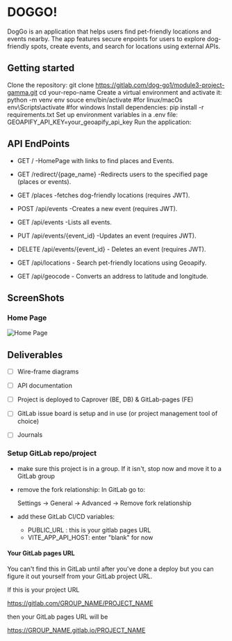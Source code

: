 # DOGGO!
DogGo is an application that helps users find pet-friendly locations and events nearby. The app features secure enpoints for users to explore dog-friendly spots, create events, and search for locations using external APIs.

## Getting started

Clone the repository:
git clone https://gitlab.com/dog-go1/module3-project-gamma.git
cd your-repo-name
Create a virtual environment and activate it:
python -m venv env
souce env/bin/activate #for linux/macOs
env\Scripts\activate #for windows
Install dependencies:
pip install -r requirements.txt
Set up environment variables in a .env file:
GEOAPIFY_API_KEY=your_geoapify_api_key
Run the application:

## API EndPoints
- GET / -HomePage with links to find places and Events.
- GET /redirect/{page_name} -Redirects users to the specified page (places or events).

- GET /places -fetches dog-friendly locations (requires JWT).
- POST /api/events -Creates a new event (requires JWT).
- GET /api/events -Lists all events.
- PUT /api/events/{event_id} -Updates an event (requires JWT).
- DELETE /api/events/{event_id} - Deletes an event (requires JWT).

- GET /api/locations - Search pet-friendly locations using Geoapify.
- GET /api/geocode - Converts an address to latitude and longitude.

## ScreenShots
### Home Page
![Home Page]()

## Deliverables

-   [ ] Wire-frame diagrams
-   [ ] API documentation
-   [ ] Project is deployed to Caprover (BE, DB) & GitLab-pages (FE)
-   [ ] GitLab issue board is setup and in use (or project management tool of choice)
-   [ ] Journals



### Setup GitLab repo/project

-   make sure this project is in a group. If it isn't, stop
    now and move it to a GitLab group
-   remove the fork relationship: In GitLab go to:

    Settings -> General -> Advanced -> Remove fork relationship

-   add these GitLab CI/CD variables:
    -   PUBLIC_URL : this is your gitlab pages URL
    -   VITE_APP_API_HOST: enter "blank" for now

#### Your GitLab pages URL

You can't find this in GitLab until after you've done a deploy
but you can figure it out yourself from your GitLab project URL.

If this is your project URL

https://gitlab.com/GROUP_NAME/PROJECT_NAME

then your GitLab pages URL will be

https://GROUP_NAME.gitlab.io/PROJECT_NAME
